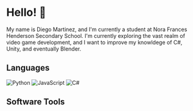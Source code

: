 # Hello! 👋
My name is Diego Martinez, and I'm currently a student at Nora Frances Henderson Secondary School. I'm currently exploring the vast realm of video game development, and I want to improve my knowldege of C#, Unity, and eventually Blender.

## Languages
![Python](https://img.shields.io/badge/-Python-000?&logo=Python)
![JavaScript](https://img.shields.io/badge/-JavaScript-000?&logo=JavaScript)
![C#](https://img.shields.io/badge/C%23-239120?logo=csharp&logoColor=800080&style=flat-square&labelColor=000000&color=000000)

## Software Tools
